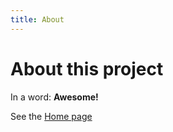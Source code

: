```yaml
---
title: About
---
```


# About this project

In a word: **Awesome!**

See the [Home page](/pikamar/README.md)
